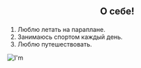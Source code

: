  ## <p align="center">О себе!</p>
 1. Люблю летать на параплане.
 2. Занимаюсь спортом каждый день.
 3. Люблю путешествовать. 


  
   <image src="/home/alexkim/Test/1712484200736.png" alt="I'm">

